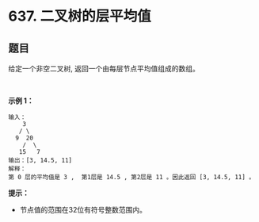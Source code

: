 # 637. 二叉树的层平均值

## 题目

给定一个非空二叉树, 返回一个由每层节点平均值组成的数组。

 

**示例 1：**
```
输入：
    3
   / \
  9  20
    /  \
   15   7
输出：[3, 14.5, 11]
解释：
第 0 层的平均值是 3 ,  第1层是 14.5 , 第2层是 11 。因此返回 [3, 14.5, 11] 。
```

**提示：**

- 节点值的范围在32位有符号整数范围内。